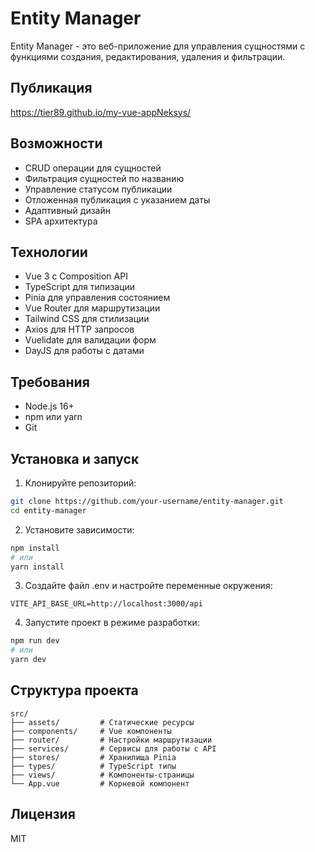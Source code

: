 # Entity Manager

Entity Manager - это веб-приложение для управления сущностями с функциями создания, редактирования, удаления и фильтрации. 

## Публикация

https://tier89.github.io/my-vue-appNeksys/

## Возможности

- CRUD операции для сущностей
- Фильтрация сущностей по названию
- Управление статусом публикации
- Отложенная публикация с указанием даты
- Адаптивный дизайн
- SPA архитектура

## Технологии

- Vue 3 с Composition API
- TypeScript для типизации
- Pinia для управления состоянием
- Vue Router для маршрутизации
- Tailwind CSS для стилизации
- Axios для HTTP запросов
- Vuelidate для валидации форм
- DayJS для работы с датами

## Требования

- Node.js 16+
- npm или yarn
- Git

## Установка и запуск

1. Клонируйте репозиторий:
```bash
git clone https://github.com/your-username/entity-manager.git
cd entity-manager
```

2. Установите зависимости:
```bash
npm install
# или
yarn install
```

3. Создайте файл .env и настройте переменные окружения:
```
VITE_API_BASE_URL=http://localhost:3000/api
```

4. Запустите проект в режиме разработки:
```bash
npm run dev
# или
yarn dev
```

## Структура проекта

```
src/
├── assets/         # Статические ресурсы
├── components/     # Vue компоненты
├── router/         # Настройки маршрутизации
├── services/       # Сервисы для работы с API
├── stores/         # Хранилища Pinia
├── types/          # TypeScript типы
├── views/          # Компоненты-страницы
└── App.vue         # Корневой компонент
```

## Лицензия

MIT
